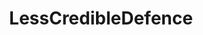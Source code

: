 ---
title: LessCredibleDefence
crosslinks:
- autotldr
- india
- navy
- Dragon029
- syriancivilwar
- HephaestusAetnaean
- MilitaryProcurement
- cooperatives
- LordDerplyPosts
- Serendipity
- weekendgunnit
- theydidthemath
- MilitaryGfys
- xkcd
- WarCollege
- todayilearned
- guns
- weaponsystems
- FULLCOMMUNISM
- MilitaryPorn
---